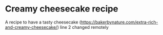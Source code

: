 # Creamy cheesecake recipe

A recipe to have a tasty cheesecake
(https://bakerbynature.com/extra-rich-and-creamy-cheesecake/)
line 2 changed remotely
